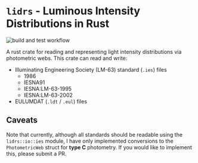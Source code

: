 # `lidrs` - Luminous Intensity Distributions in Rust

![build and test workflow](https://github.com/sammorrell/lidrs/actions/workflows/build-test.yml/badge.svg)

A rust crate for reading and representing light intensity distributions via photometric webs. 
This crate can read and write:
- Illuminating Engineering Society (LM-63) standard (`.ies`) files
  - 1986
  - IESNA91
  - IESNA:LM-63-1995
  - IESNA:LM-63-2002
- EULUMDAT (`.ldt` / `.eul`) files

## Caveats
Note that currently, although all standards should be readable using the `lidrs::io::ies` module, I have only implemented conversions to the `PhotometricWeb` struct for **type C** photometry. If you would like to implement this, please submit a PR. 
